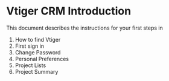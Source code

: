 # Vtiger CRM Introduction
This document describes the instructions for your first steps in 
1. How to find Vtiger
2. First sign in
3. Change Password
4. Personal Preferences
5. Project Lists
6. Project Summary
